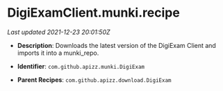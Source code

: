 # DigiExamClient.munki.recipe

_Last updated 2021-12-23 20:01:50Z_

- **Description**: Downloads the latest version of the DigiExam Client and imports it into a munki_repo.

- **Identifier**: `com.github.apizz.munki.DigiExam`

- **Parent Recipes**: `com.github.apizz.download.DigiExam`
